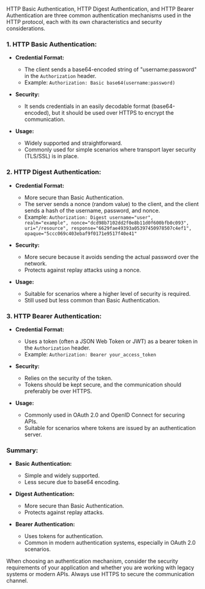 HTTP Basic Authentication, HTTP Digest Authentication, and HTTP Bearer Authentication are three common authentication mechanisms used in the HTTP protocol, each with its own characteristics and security considerations.

### 1. **HTTP Basic Authentication:**

- **Credential Format:**
  - The client sends a base64-encoded string of "username:password" in the `Authorization` header.
  - Example: `Authorization: Basic base64(username:password)`

- **Security:**
  - It sends credentials in an easily decodable format (base64-encoded), but it should be used over HTTPS to encrypt the communication.

- **Usage:**
  - Widely supported and straightforward.
  - Commonly used for simple scenarios where transport layer security (TLS/SSL) is in place.

### 2. **HTTP Digest Authentication:**

- **Credential Format:**
  - More secure than Basic Authentication.
  - The server sends a nonce (random value) to the client, and the client sends a hash of the username, password, and nonce.
  - Example: `Authorization: Digest username="user", realm="example", nonce="dcd98b7102dd2f0e8b11d0f600bfb0c093", uri="/resource", response="6629fae49393a05397450978507c4ef1", opaque="5ccc069c403ebaf9f0171e9517f40e41"`

- **Security:**
  - More secure because it avoids sending the actual password over the network.
  - Protects against replay attacks using a nonce.

- **Usage:**
  - Suitable for scenarios where a higher level of security is required.
  - Still used but less common than Basic Authentication.

### 3. **HTTP Bearer Authentication:**

- **Credential Format:**
  - Uses a token (often a JSON Web Token or JWT) as a bearer token in the `Authorization` header.
  - Example: `Authorization: Bearer your_access_token`

- **Security:**
  - Relies on the security of the token.
  - Tokens should be kept secure, and the communication should preferably be over HTTPS.

- **Usage:**
  - Commonly used in OAuth 2.0 and OpenID Connect for securing APIs.
  - Suitable for scenarios where tokens are issued by an authentication server.

### Summary:

- **Basic Authentication:**
  - Simple and widely supported.
  - Less secure due to base64 encoding.

- **Digest Authentication:**
  - More secure than Basic Authentication.
  - Protects against replay attacks.

- **Bearer Authentication:**
  - Uses tokens for authentication.
  - Common in modern authentication systems, especially in OAuth 2.0 scenarios.

When choosing an authentication mechanism, consider the security requirements of your application and whether you are working with legacy systems or modern APIs. Always use HTTPS to secure the communication channel.
